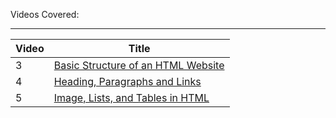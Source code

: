 Videos Covered:

---

| Video | Title                                                                                                                        |
| ----- | ---------------------------------------------------------------------------------------------------------------------------- |
| 3     | [Basic Structure of an HTML Website](https://www.youtube.com/watch?v=BGeDBfCIqas&list=PLu0W_9lII9agq5TrH9XLIKQvv0iaF2X3w)       |
| 4     | [Heading, Paragraphs and Links](https://www.youtube.com/watch?v=nXba2-mgn1k&list=PLu0W_9lII9agq5TrH9XLIKQvv0iaF2X3w)            |
| 5     | [Image, Lists, and Tables in HTML](https://www.youtube.com/watch?v=1BsVhumGlNc&list=PLu0W_9lII9agq5TrH9XLIKQvv0iaF2X3w&index=5) |

